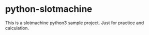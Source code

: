 # python-slotmachine
This is a slotmachine python3 sample project. Just for practice and calculation.
